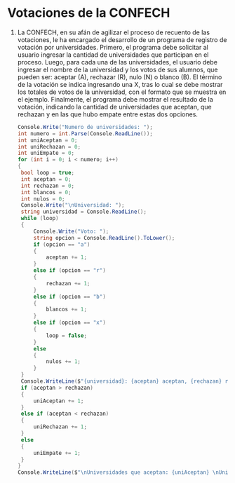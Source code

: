# Votaciones de la CONFECH

1. La CONFECH, en su afán de agilizar el proceso de recuento de las votaciones, le ha encargado el desarrollo de un programa de registro de votación por universidades.
   Primero, el programa debe solicitar al usuario ingresar la cantidad de universidades que participan en el proceso.
   Luego, para cada una de las universidades, el usuario debe ingresar el nombre de la universidad y los votos de sus alumnos, que pueden ser: aceptar (A), rechazar (R), nulo (N) o blanco (B). El término de la votación se indica ingresando una X, tras lo cual se debe mostrar los totales de votos de la universidad, con el formato que se muestra en el ejemplo.
   Finalmente, el programa debe mostrar el resultado de la votación, indicando la cantidad de universidades que aceptan, que rechazan y en las que hubo empate entre estas dos opciones.

   ```c#
   Console.Write("Numero de universidades: ");
   int numero = int.Parse(Console.ReadLine());
   int uniAceptan = 0;
   int uniRechazan = 0;
   int uniEmpate = 0;
   for (int i = 0; i < numero; i++)
   {
   	bool loop = true;
   	int aceptan = 0;
   	int rechazan = 0;
   	int blancos = 0;
   	int nulos = 0;
   	Console.Write("\nUniversidad: ");
   	string universidad = Console.ReadLine();
   	while (loop)
   	{
   		Console.Write("Voto: ");
   		string opcion = Console.ReadLine().ToLower();
   		if (opcion == "a")
   		{
   			aceptan += 1;
   		}
   		else if (opcion == "r")
   		{
   			rechazan += 1;
   		}
   		else if (opcion == "b")
   		{
   			blancos += 1;
   		}
   		else if (opcion == "x")
   		{
   			loop = false;
   		}
   		else
   		{
   			nulos += 1;
   		}
   	}
   	Console.WriteLine($"{universidad}: {aceptan} aceptan, {rechazan} rechazan, {blancos} blancos, {nulos} nulos.");
   	if (aceptan > rechazan)
   	{
   		uniAceptan += 1;
   	}
   	else if (aceptan < rechazan)
   	{
   		uniRechazan += 1;
   	}
   	else
   	{
   		uniEmpate += 1;
   	}
   }
   Console.WriteLine($"\nUniversidades que aceptan: {uniAceptan} \nUniversidades que rechazan: {uniRechazan} \nUniversidades con empate: {uniEmpate}");
   ```

# 